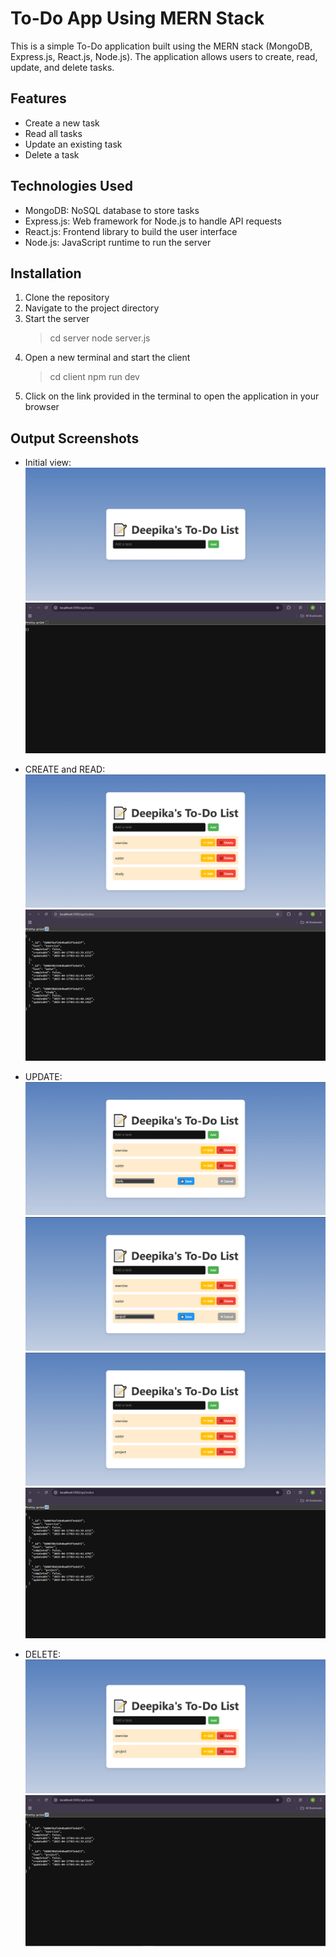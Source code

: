 # To-Do App Using MERN Stack

This is a simple To-Do application built using the MERN stack (MongoDB, Express.js, React.js, Node.js). The application allows users to create, read, update, and delete tasks.

## Features

- Create a new task
- Read all tasks
- Update an existing task
- Delete a task

## Technologies Used

- MongoDB: NoSQL database to store tasks
- Express.js: Web framework for Node.js to handle API requests
- React.js: Frontend library to build the user interface
- Node.js: JavaScript runtime to run the server

## Installation

1. Clone the repository
2. Navigate to the project directory
3. Start the server
    >cd server
    >node server.js
4. Open a new terminal and start the client
    >cd client
    >npm run dev
5. Click on the link provided in the terminal to open the application in your browser 

## Output Screenshots

- Initial view:
![alt text](image.png)
![alt text](image-6.png)

- CREATE and READ:
![alt text](image-1.png)
![alt text](image-7.png)

- UPDATE:
![alt text](image-2.png)
![alt text](image-3.png)
![alt text](image-4.png)
![alt text](image-8.png)

- DELETE:
![alt text](image-5.png)
![alt text](image-9.png)